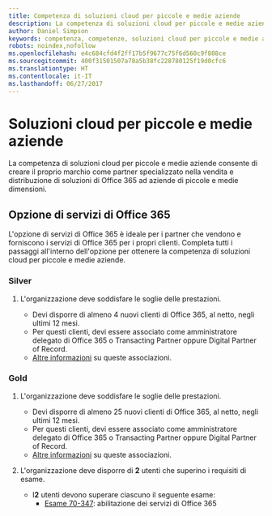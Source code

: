 ```yaml
---
title: Competenza di soluzioni cloud per piccole e medie aziende
description: La competenza di soluzioni cloud per piccole e medie aziende consente di creare il proprio marchio come partner specializzato nella vendita e distribuzione di soluzioni di Office 365 ad aziende di piccole e medie dimensioni.
author: Daniel Simpson
keywords: competenza, competenze, soluzioni cloud per piccole e medie aziende
robots: noindex,nofollow
ms.openlocfilehash: e4c684cfd4f2ff17b5f9677c75f6d560c9f808ce
ms.sourcegitcommit: 400f31501507a78a5b38fc228780125f19d0cfc6
ms.translationtype: HT
ms.contentlocale: it-IT
ms.lasthandoff: 06/27/2017
---
```

# <a name="small-and-midmarket-cloud-solutions"></a>Soluzioni cloud per piccole e medie aziende 
La competenza di soluzioni cloud per piccole e medie aziende consente di creare il proprio marchio come partner specializzato nella vendita e distribuzione di soluzioni di Office 365 ad aziende di piccole e medie dimensioni.

## <a name="o365-services-option"></a>Opzione di servizi di Office 365
L'opzione di servizi di Office 365 è ideale per i partner che vendono e forniscono i servizi di Office 365 per i propri clienti. Completa tutti i passaggi all'interno dell'opzione per ottenere la competenza di soluzioni cloud per piccole e medie aziende.

### <a name="silver"></a>Silver
1. L'organizzazione deve soddisfare le soglie delle prestazioni.
    
    - Devi disporre di almeno 4 nuovi clienti di Office 365, al netto, negli ultimi 12 mesi.
    - Per questi clienti, devi essere associato come amministratore delegato di Office 365 o Transacting Partner oppure Digital Partner of Record.
    - [Altre informazioni](https://partner.microsoft.com/en-us/membership/digital-partner-of-record) su queste associazioni.

### <a name="gold"></a>Gold
1. L'organizzazione deve soddisfare le soglie delle prestazioni.

    - Devi disporre di almeno 25 nuovi clienti di Office 365, al netto, negli ultimi 12 mesi.
    - Per questi clienti, devi essere associato come amministratore delegato di Office 365 o Transacting Partner oppure Digital Partner of Record.
    - [Altre informazioni](https://partner.microsoft.com/en-us/membership/digital-partner-of-record) su queste associazioni.  
  
2. L'organizzazione deve disporre di **2** utenti che superino i requisiti di esame.

    - I**2** utenti devono superare ciascuno il seguente esame:
        - [Esame 70-347](https://www.microsoft.com/en-us/learning/exam-70-347.aspx): abilitazione dei servizi di Office 365
